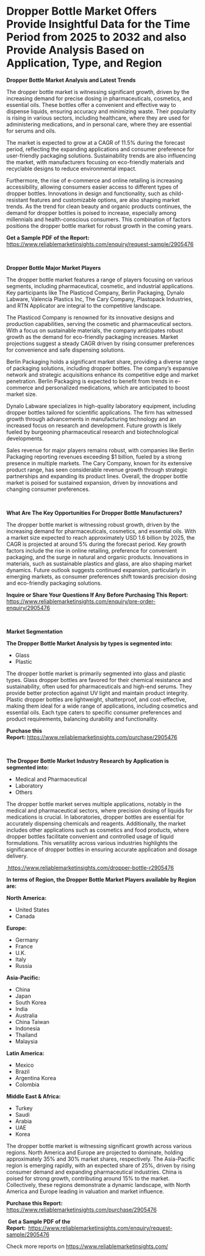 <p><h1>Dropper Bottle Market Offers Provide Insightful Data for the Time Period from 2025 to 2032 and also Provide Analysis Based on Application, Type, and Region</h1></p><p><strong>Dropper Bottle Market Analysis and Latest Trends</strong></p>
<p><p>The dropper bottle market is witnessing significant growth, driven by the increasing demand for precise dosing in pharmaceuticals, cosmetics, and essential oils. These bottles offer a convenient and effective way to dispense liquids, ensuring accuracy and minimizing waste. Their popularity is rising in various sectors, including healthcare, where they are used for administering medications, and in personal care, where they are essential for serums and oils.</p><p>The market is expected to grow at a CAGR of 11.5% during the forecast period, reflecting the expanding applications and consumer preference for user-friendly packaging solutions. Sustainability trends are also influencing the market, with manufacturers focusing on eco-friendly materials and recyclable designs to reduce environmental impact.</p><p>Furthermore, the rise of e-commerce and online retailing is increasing accessibility, allowing consumers easier access to different types of dropper bottles. Innovations in design and functionality, such as child-resistant features and customizable options, are also shaping market trends. As the trend for clean beauty and organic products continues, the demand for dropper bottles is poised to increase, especially among millennials and health-conscious consumers. This combination of factors positions the dropper bottle market for robust growth in the coming years.</p></p>
<p><strong>Get a Sample PDF of the Report:&nbsp;</strong> <a href="https://www.reliablemarketinsights.com/enquiry/request-sample/2905476?utm_campaign=2530&utm_medium=2&utm_source=Github&utm_content=ia&utm_term=12032025&utm_id=dropper-bottle">https://www.reliablemarketinsights.com/enquiry/request-sample/2905476</a></p>
<p>&nbsp;</p>
<p><strong>Dropper Bottle Major Market Players</strong></p>
<p><p>The dropper bottle market features a range of players focusing on various segments, including pharmaceutical, cosmetic, and industrial applications. Key participants like The Plasticod Company, Berlin Packaging, Dynalo Labware, Valencia Plastics Inc, The Cary Company, Plastopack Industries, and RTN Applicator are integral to the competitive landscape.</p><p>The Plasticod Company is renowned for its innovative designs and production capabilities, serving the cosmetic and pharmaceutical sectors. With a focus on sustainable materials, the company anticipates robust growth as the demand for eco-friendly packaging increases. Market projections suggest a steady CAGR driven by rising consumer preferences for convenience and safe dispensing solutions.</p><p>Berlin Packaging holds a significant market share, providing a diverse range of packaging solutions, including dropper bottles. The company’s expansive network and strategic acquisitions enhance its competitive edge and market penetration. Berlin Packaging is expected to benefit from trends in e-commerce and personalized medications, which are anticipated to boost market size.</p><p>Dynalo Labware specializes in high-quality laboratory equipment, including dropper bottles tailored for scientific applications. The firm has witnessed growth through advancements in manufacturing technology and an increased focus on research and development. Future growth is likely fueled by burgeoning pharmaceutical research and biotechnological developments.</p><p>Sales revenue for major players remains robust, with companies like Berlin Packaging reporting revenues exceeding $1 billion, fueled by a strong presence in multiple markets. The Cary Company, known for its extensive product range, has seen considerable revenue growth through strategic partnerships and expanding its product lines. Overall, the dropper bottle market is poised for sustained expansion, driven by innovations and changing consumer preferences.</p></p>
<p>&nbsp;</p>
<p><strong>What Are The Key Opportunities For Dropper Bottle Manufacturers?</strong></p>
<p><p>The dropper bottle market is witnessing robust growth, driven by the increasing demand for pharmaceuticals, cosmetics, and essential oils. With a market size expected to reach approximately USD 1.6 billion by 2025, the CAGR is projected at around 5% during the forecast period. Key growth factors include the rise in online retailing, preference for convenient packaging, and the surge in natural and organic products. Innovations in materials, such as sustainable plastics and glass, are also shaping market dynamics. Future outlook suggests continued expansion, particularly in emerging markets, as consumer preferences shift towards precision dosing and eco-friendly packaging solutions.</p></p>
<p><strong>Inquire or Share Your Questions If Any Before Purchasing This Report:</strong> <a href="https://www.reliablemarketinsights.com/enquiry/pre-order-enquiry/2905476?utm_campaign=2530&utm_medium=2&utm_source=Github&utm_content=ia&utm_term=12032025&utm_id=dropper-bottle">https://www.reliablemarketinsights.com/enquiry/pre-order-enquiry/2905476</a></p>
<p>&nbsp;</p>
<p><strong>Market Segmentation</strong></p>
<p><strong>The Dropper Bottle Market Analysis by types is segmented into:</strong></p>
<p><ul><li>Glass</li><li>Plastic</li></ul></p>
<p><p>The dropper bottle market is primarily segmented into glass and plastic types. Glass dropper bottles are favored for their chemical resistance and sustainability, often used for pharmaceuticals and high-end serums. They provide better protection against UV light and maintain product integrity. Plastic dropper bottles are lightweight, shatterproof, and cost-effective, making them ideal for a wide range of applications, including cosmetics and essential oils. Each type caters to specific consumer preferences and product requirements, balancing durability and functionality.</p></p>
<p><strong>Purchase this Report:&nbsp;</strong><a href="https://www.reliablemarketinsights.com/purchase/2905476?utm_campaign=2530&utm_medium=2&utm_source=Github&utm_content=ia&utm_term=12032025&utm_id=dropper-bottle">https://www.reliablemarketinsights.com/purchase/2905476</a></p>
<p>&nbsp;</p>
<p><strong>The Dropper Bottle Market Industry Research by Application is segmented into:</strong></p>
<p><ul><li>Medical and Pharmaceutical</li><li>Laboratory</li><li>Others</li></ul></p>
<p><p>The dropper bottle market serves multiple applications, notably in the medical and pharmaceutical sectors, where precision dosing of liquids for medications is crucial. In laboratories, dropper bottles are essential for accurately dispensing chemicals and reagents. Additionally, the market includes other applications such as cosmetics and food products, where dropper bottles facilitate convenient and controlled usage of liquid formulations. This versatility across various industries highlights the significance of dropper bottles in ensuring accurate application and dosage delivery.</p></p>
<p><a href="https://www.reliablemarketinsights.com/dropper-bottle-r2905476?utm_campaign=2530&utm_medium=2&utm_source=Github&utm_content=ia&utm_term=12032025&utm_id=dropper-bottle">&nbsp;https://www.reliablemarketinsights.com/dropper-bottle-r2905476</a></p>
<p><strong>In terms of Region, the Dropper Bottle Market Players available by Region are:</strong></p>
<p>
    <p> <strong> North America: </strong>
        <ul>
            <li>United States</li>
            <li>Canada</li>
        </ul>
        </p> 
    <p> <strong> Europe: </strong>
        <ul>
            <li>Germany</li>
            <li>France</li>
            <li>U.K.</li>
            <li>Italy</li>
            <li>Russia</li>
        </ul>
        </p> 
    <p> <strong> Asia-Pacific: </strong>
        <ul>
            <li>China</li>
            <li>Japan</li>
            <li>South Korea</li>
            <li>India</li>
            <li>Australia</li>
            <li>China Taiwan</li>
            <li>Indonesia</li>
            <li>Thailand</li>
            <li>Malaysia</li>
        </ul>
        </p> 
    <p> <strong> Latin America: </strong>
        <ul>
            <li>Mexico</li>
            <li>Brazil</li>
            <li>Argentina Korea</li>
            <li>Colombia</li>
        </ul>
        </p> 
    <p> <strong> Middle East & Africa: </strong>
        <ul>
            <li>Turkey</li>
            <li>Saudi</li>
            <li>Arabia</li>
            <li>UAE</li>
            <li>Korea</li>
        </ul>
    </p>
    </p>
<p><p>The dropper bottle market is witnessing significant growth across various regions. North America and Europe are projected to dominate, holding approximately 35% and 30% market shares, respectively. The Asia-Pacific region is emerging rapidly, with an expected share of 25%, driven by rising consumer demand and expanding pharmaceutical industries. China is poised for strong growth, contributing around 15% to the market. Collectively, these regions demonstrate a dynamic landscape, with North America and Europe leading in valuation and market influence.</p></p>
<p><strong>Purchase this Report: </strong><a href="https://www.reliablemarketinsights.com/purchase/2905476?utm_campaign=2530&utm_medium=2&utm_source=Github&utm_content=ia&utm_term=12032025&utm_id=dropper-bottle">https://www.reliablemarketinsights.com/purchase/2905476</a></p>
<p>&nbsp;<strong>Get a Sample PDF of the Report:&nbsp;&nbsp;</strong><a href="https://www.reliablemarketinsights.com/enquiry/request-sample/2905476?utm_campaign=2530&utm_medium=2&utm_source=Github&utm_content=ia&utm_term=12032025&utm_id=dropper-bottle">https://www.reliablemarketinsights.com/enquiry/request-sample/2905476</a></p>
<p><strong></strong></p>
<p>Check more reports on <a href="https://www.reliablemarketinsights.com/?utm_campaign=2530&utm_medium=2&utm_source=Github&utm_content=ia&utm_term=12032025&utm_id=dropper-bottle">https://www.reliablemarketinsights.com/</a></p>